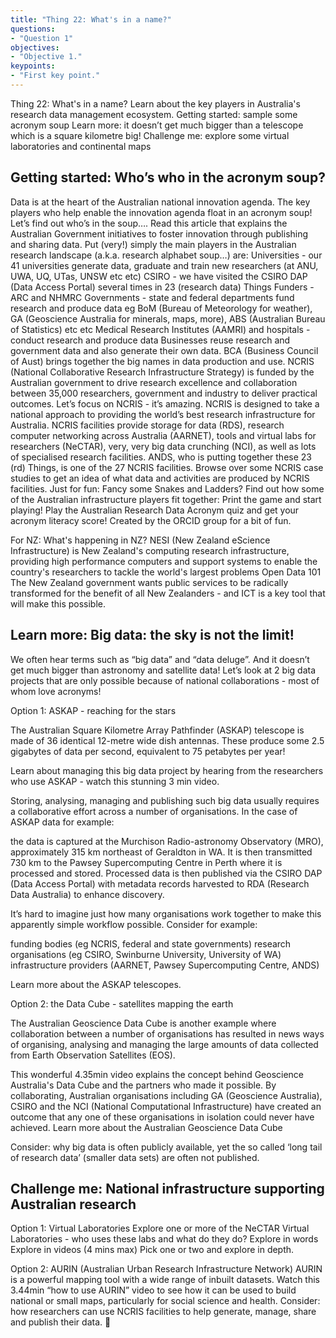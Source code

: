 ```yaml
---
title: "Thing 22: What's in a name?"
questions:
- "Question 1"
objectives:
- "Objective 1."
keypoints:
- "First key point."
---
```

Thing 22: What's in a name?
Learn about the key players in Australia's research data management ecosystem.
Getting started: sample some acronym soup
Learn more: it doesn’t get much bigger than a telescope which is a square kilometre big!
Challenge me: explore some virtual laboratories and continental maps

## Getting started: Who’s who in the acronym soup?

Data is at the heart of the Australian national innovation agenda.  The key players who help enable the innovation agenda float in an acronym soup! Let’s find out who’s in the soup….
Read this article that explains the Australian Government initiatives to foster innovation through publishing and sharing data.
Put (very!) simply the main players in the Australian research landscape (a.k.a. research alphabet soup…) are:
Universities - our 41 universities generate data, graduate and train new researchers (at ANU, UWA, UQ, UTas, UNSW etc etc)
CSIRO - we have visited the CSIRO DAP (Data Access Portal) several times in 23 (research data) Things
Funders - ARC and NHMRC
Governments - state and federal departments fund research and produce data eg BoM (Bureau of Meteorology for weather), GA (Geoscience Australia for minerals, maps, more), ABS (Australian Bureau of Statistics) etc etc
Medical Research Institutes (AAMRI) and hospitals - conduct research and produce data
Businesses reuse research and government data and also generate their own data. BCA (Business Council of Aust) brings together the big names in data production and use.
NCRIS  (National Collaborative Research Infrastructure Strategy) is funded by the Australian government to drive research excellence and collaboration between 35,000 researchers, government and industry to deliver practical outcomes.
Let’s focus on NCRIS - it’s amazing.  NCRIS is designed to take a national approach to providing the world’s best research infrastructure for Australia.  NCRIS facilities provide storage for data (RDS), research computer networking across Australia (AARNET), tools and virtual labs for researchers (NeCTAR), very, very big data crunching (NCI), as well as lots of specialised research facilities. ANDS, who is putting together these 23 (rd) Things, is one of the 27 NCRIS facilities.
Browse over some NCRIS case studies to get an idea of what data and activities are produced by NCRIS facilities.
Just for fun:
Fancy some Snakes and Ladders? Find out how some of the Australian infrastructure players fit together: Print the game and start playing!
Play the Australian Research Data Acronym quiz and get your acronym literacy score! Created by the ORCID group for a bit of fun.

For NZ: What's happening in NZ?
NESI (New Zealand eScience Infrastructure) is New Zealand's computing research infrastructure, providing high performance computers and support systems to enable the country's researchers to tackle the world's largest problems
Open Data 101 The New Zealand government wants public services to be radically transformed for the benefit of all New Zealanders - and ICT is a key tool that will make this possible.

## Learn more: Big data: the sky is not the limit!

We often hear terms such as “big data” and “data deluge”. And it doesn’t get much bigger than astronomy and satellite data! Let’s look at 2 big data projects that are only possible because of national collaborations - most of whom love acronyms!

Option 1: ASKAP - reaching for the stars

The Australian Square Kilometre Array Pathfinder (ASKAP) telescope is made of 36 identical 12-metre wide dish antennas.  These produce some 2.5 gigabytes of data per second, equivalent to 75 petabytes per year!

Learn about managing this big data project by hearing from the researchers who use ASKAP - watch this stunning 3 min video.

Storing, analysing, managing and publishing such big data usually requires a collaborative effort across a number of organisations.  In the case of ASKAP data for example:

the data is captured at the Murchison Radio-astronomy Observatory (MRO), approximately 315 km northeast of Geraldton in WA.
It is then transmitted 730 km to the Pawsey Supercomputing Centre in Perth where it is processed and stored.
Processed data is then published via the CSIRO DAP (Data Access Portal) with metadata records harvested to RDA (Research Data Australia) to enhance discovery.

It’s hard to imagine just how many organisations work together to make this apparently simple workflow possible.  Consider for example:

funding bodies (eg NCRIS, federal and state governments)
research organisations (eg CSIRO, Swinburne University, University of WA)
infrastructure providers (AARNET, Pawsey Supercomputing Centre, ANDS)

Learn more about the ASKAP telescopes.


Option 2: the Data Cube - satellites mapping the earth

The Australian Geoscience Data Cube is another example where collaboration between a number of organisations has resulted in news ways of organising, analysing and managing the large amounts of data collected from Earth Observation Satellites (EOS).

This wonderful 4.35min video explains the concept behind Geoscience Australia's Data Cube and the partners who made it possible.  By collaborating, Australian organisations including GA (Geoscience Australia), CSIRO and the NCI (National Computational Infrastructure) have created an outcome that any one of these organisations in isolation could never have achieved.
Learn more about the Australian Geoscience Data Cube

Consider: why big data is often publicly available, yet the so called ‘long tail of research data’ (smaller data sets) are often not published.

## Challenge me: National infrastructure supporting Australian research

Option 1: Virtual Laboratories
Explore one or more of the NeCTAR Virtual Laboratories - who uses these labs and what do they do?
Explore in words
Explore in videos (4 mins max)
Pick one or two and explore in depth.

Option 2: AURIN (Australian Urban Research Infrastructure Network)
AURIN is a powerful mapping tool with a wide range of inbuilt datasets. Watch this 3.44min “how to use AURIN” video to see how it can be used to build national or small maps, particularly for social science and health.
Consider: how researchers can use NCRIS facilities to help generate, manage, share and publish their data.

